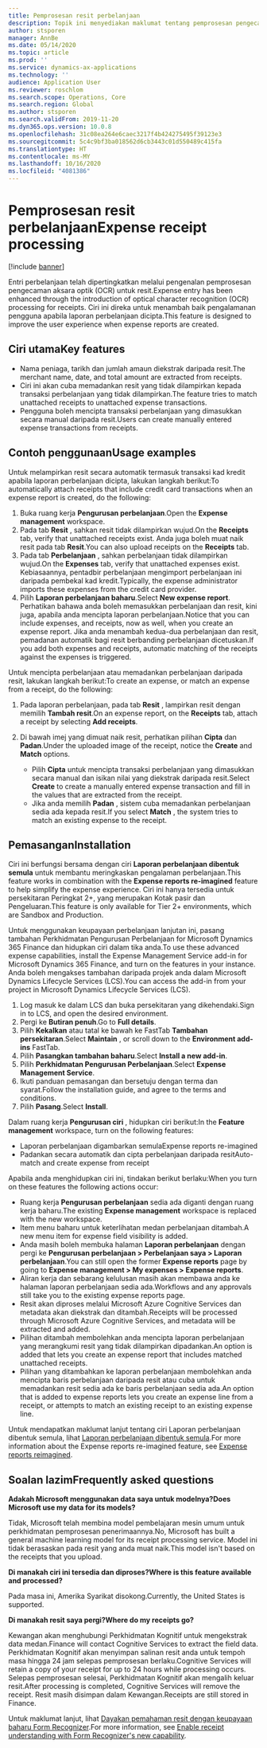```yaml
---
title: Pemprosesan resit perbelanjaan
description: Topik ini menyediakan maklumat tentang pemprosesan pengecaman aksara optik (OCR) untuk resit. Ciri ini direka untuk menambah baik pengalamanan pengguna apabila laporan perbelanjaan dicipta dalam Microsoft Dynamics 365 Finance.
author: stsporen
manager: AnnBe
ms.date: 05/14/2020
ms.topic: article
ms.prod: ''
ms.service: dynamics-ax-applications
ms.technology: ''
audience: Application User
ms.reviewer: roschlom
ms.search.scope: Operations, Core
ms.search.region: Global
ms.author: stsporen
ms.search.validFrom: 2019-11-20
ms.dyn365.ops.version: 10.0.8
ms.openlocfilehash: 31c08ea264e6caec3217f4b424275495f39123e3
ms.sourcegitcommit: 5c4c9bf3ba018562d6cb3443c01d550489c415fa
ms.translationtype: HT
ms.contentlocale: ms-MY
ms.lasthandoff: 10/16/2020
ms.locfileid: "4081386"
---
```

# <a name="expense-receipt-processing"></a><span data-ttu-id="2edd9-104">Pemprosesan resit perbelanjaan</span><span class="sxs-lookup"><span data-stu-id="2edd9-104">Expense receipt processing</span></span>

[!include [banner](../includes/banner.md)]

<span data-ttu-id="2edd9-105">Entri perbelanjaan telah dipertingkatkan melalui pengenalan pemprosesan pengecaman aksara optik (OCR) untuk resit.</span><span class="sxs-lookup"><span data-stu-id="2edd9-105">Expense entry has been enhanced through the introduction of optical character recognition (OCR) processing for receipts.</span></span> <span data-ttu-id="2edd9-106">Ciri ini direka untuk menambah baik pengalamanan pengguna apabila laporan perbelanjaan dicipta.</span><span class="sxs-lookup"><span data-stu-id="2edd9-106">This feature is designed to improve the user experience when expense reports are created.</span></span>

## <a name="key-features"></a><span data-ttu-id="2edd9-107">Ciri utama</span><span class="sxs-lookup"><span data-stu-id="2edd9-107">Key features</span></span>

- <span data-ttu-id="2edd9-108">Nama peniaga, tarikh dan jumlah amaun diekstrak daripada resit.</span><span class="sxs-lookup"><span data-stu-id="2edd9-108">The merchant name, date, and total amount are extracted from receipts.</span></span>
- <span data-ttu-id="2edd9-109">Ciri ini akan cuba memadankan resit yang tidak dilampirkan kepada transaksi perbelanjaan yang tidak dilampirkan.</span><span class="sxs-lookup"><span data-stu-id="2edd9-109">The feature tries to match unattached receipts to unattached expense transactions.</span></span>
- <span data-ttu-id="2edd9-110">Pengguna boleh mencipta transaksi perbelanjaan yang dimasukkan secara manual daripada resit.</span><span class="sxs-lookup"><span data-stu-id="2edd9-110">Users can create manually entered expense transactions from receipts.</span></span>

## <a name="usage-examples"></a><span data-ttu-id="2edd9-111">Contoh penggunaan</span><span class="sxs-lookup"><span data-stu-id="2edd9-111">Usage examples</span></span>

<span data-ttu-id="2edd9-112">Untuk melampirkan resit secara automatik termasuk transaksi kad kredit apabila laporan perbelanjaan dicipta, lakukan langkah berikut:</span><span class="sxs-lookup"><span data-stu-id="2edd9-112">To automatically attach receipts that include credit card transactions when an expense report is created, do the following:</span></span>

  1. <span data-ttu-id="2edd9-113">Buka ruang kerja **Pengurusan perbelanjaan**.</span><span class="sxs-lookup"><span data-stu-id="2edd9-113">Open the **Expense management** workspace.</span></span>
  2. <span data-ttu-id="2edd9-114">Pada tab **Resit** , sahkan resit tidak dilampirkan wujud.</span><span class="sxs-lookup"><span data-stu-id="2edd9-114">On the **Receipts** tab, verify that unattached receipts exist.</span></span> <span data-ttu-id="2edd9-115">Anda juga boleh muat naik resit pada tab **Resit**.</span><span class="sxs-lookup"><span data-stu-id="2edd9-115">You can also upload receipts on the **Receipts** tab.</span></span>
  3. <span data-ttu-id="2edd9-116">Pada tab **Perbelanjaan** , sahkan perbelanjaan tidak dilampirkan wujud.</span><span class="sxs-lookup"><span data-stu-id="2edd9-116">On the **Expenses** tab, verify that unattached expenses exist.</span></span> <span data-ttu-id="2edd9-117">Kebiasaannya, pentadbir perbelanjaan mengimport perbelanjaan ini daripada pembekal kad kredit.</span><span class="sxs-lookup"><span data-stu-id="2edd9-117">Typically, the expense administrator imports these expenses from the credit card provider.</span></span>
  4. <span data-ttu-id="2edd9-118">Pilih **Laporan perbelanjaan baharu**.</span><span class="sxs-lookup"><span data-stu-id="2edd9-118">Select **New expense report**.</span></span> <span data-ttu-id="2edd9-119">Perhatikan bahawa anda boleh memasukkan perbelanjaan dan resit, kini juga, apabila anda mencipta laporan perbelanjaan.</span><span class="sxs-lookup"><span data-stu-id="2edd9-119">Notice that you can include expenses, and receipts, now as well, when you create an expense report.</span></span> <span data-ttu-id="2edd9-120">Jika anda menambah kedua-dua perbelanjaan dan resit, pemadanan automatik bagi resit berbanding perbelanjaan dicetuskan.</span><span class="sxs-lookup"><span data-stu-id="2edd9-120">If you add both expenses and receipts, automatic matching of the receipts against the expenses is triggered.</span></span>

<span data-ttu-id="2edd9-121">Untuk mencipta perbelanjaan atau memadankan perbelanjaan daripada resit, lakukan langkah berikut:</span><span class="sxs-lookup"><span data-stu-id="2edd9-121">To create an expense, or match an expense from a receipt, do the following:</span></span>

  1. <span data-ttu-id="2edd9-122">Pada laporan perbelanjaan, pada tab **Resit** , lampirkan resit dengan memilih **Tambah resit**.</span><span class="sxs-lookup"><span data-stu-id="2edd9-122">On an expense report, on the **Receipts** tab, attach a receipt by selecting **Add receipts**.</span></span>
  2. <span data-ttu-id="2edd9-123">Di bawah imej yang dimuat naik resit, perhatikan pilihan **Cipta** dan **Padan**.</span><span class="sxs-lookup"><span data-stu-id="2edd9-123">Under the uploaded image of the receipt, notice the **Create** and **Match** options.</span></span>

      - <span data-ttu-id="2edd9-124">Pilih **Cipta** untuk mencipta transaksi perbelanjaan yang dimasukkan secara manual dan isikan nilai yang diekstrak daripada resit.</span><span class="sxs-lookup"><span data-stu-id="2edd9-124">Select **Create** to create a manually entered expense transaction and fill in the values that are extracted from the receipt.</span></span>
      - <span data-ttu-id="2edd9-125">Jika anda memilih **Padan** , sistem cuba memadankan perbelanjaan sedia ada kepada resit.</span><span class="sxs-lookup"><span data-stu-id="2edd9-125">If you select **Match** , the system tries to match an existing expense to the receipt.</span></span>

## <a name="installation"></a><span data-ttu-id="2edd9-126">Pemasangan</span><span class="sxs-lookup"><span data-stu-id="2edd9-126">Installation</span></span>

<span data-ttu-id="2edd9-127">Ciri ini berfungsi bersama dengan ciri **Laporan perbelanjaan dibentuk semula** untuk membantu meringkaskan pengalaman perbelanjaan.</span><span class="sxs-lookup"><span data-stu-id="2edd9-127">This feature works in combination with the **Expense reports re-imagined** feature to help simplify the expense experience.</span></span> <span data-ttu-id="2edd9-128">Ciri ini hanya tersedia untuk persekitaran Peringkat 2+, yang merupakan Kotak pasir dan Pengeluaran.</span><span class="sxs-lookup"><span data-stu-id="2edd9-128">This feature is only available for Tier 2+ environments, which are Sandbox and Production.</span></span>

<span data-ttu-id="2edd9-129">Untuk menggunakan keupayaan perbelanjaan lanjutan ini, pasang tambahan Perkhidmatan Pengurusan Perbelanjaan for Microsoft Dynamics 365 Finance dan hidupkan ciri dalam tika anda.</span><span class="sxs-lookup"><span data-stu-id="2edd9-129">To use these advanced expense capabilities, install the Expense Management Service add-in for Microsoft Dynamics 365 Finance, and turn on the features in your instance.</span></span> <span data-ttu-id="2edd9-130">Anda boleh mengakses tambahan daripada projek anda dalam Microsoft Dynamics Lifecycle Services (LCS).</span><span class="sxs-lookup"><span data-stu-id="2edd9-130">You can access the add-in from your project in Microsoft Dynamics Lifecycle Services (LCS).</span></span>

1. <span data-ttu-id="2edd9-131">Log masuk ke dalam LCS dan buka persekitaran yang dikehendaki.</span><span class="sxs-lookup"><span data-stu-id="2edd9-131">Sign in to LCS, and open the desired environment.</span></span>
2. <span data-ttu-id="2edd9-132">Pergi ke **Butiran penuh**.</span><span class="sxs-lookup"><span data-stu-id="2edd9-132">Go to **Full details**.</span></span>
3. <span data-ttu-id="2edd9-133">Pilih **Kekalkan** atau tatal ke bawah ke FastTab **Tambahan persekitaran**.</span><span class="sxs-lookup"><span data-stu-id="2edd9-133">Select **Maintain** , or scroll down to the **Environment add-ins** FastTab.</span></span>
4. <span data-ttu-id="2edd9-134">Pilih **Pasangkan tambahan baharu**.</span><span class="sxs-lookup"><span data-stu-id="2edd9-134">Select **Install a new add-in**.</span></span>
5. <span data-ttu-id="2edd9-135">Pilih **Perkhidmatan Pengurusan Perbelanjaan**.</span><span class="sxs-lookup"><span data-stu-id="2edd9-135">Select **Expense Management Service**.</span></span>
6. <span data-ttu-id="2edd9-136">Ikuti panduan pemasangan dan bersetuju dengan terma dan syarat.</span><span class="sxs-lookup"><span data-stu-id="2edd9-136">Follow the installation guide, and agree to the terms and conditions.</span></span>
7. <span data-ttu-id="2edd9-137">Pilih **Pasang**.</span><span class="sxs-lookup"><span data-stu-id="2edd9-137">Select **Install**.</span></span>

<span data-ttu-id="2edd9-138">Dalam ruang kerja **Pengurusan ciri** , hidupkan ciri berikut:</span><span class="sxs-lookup"><span data-stu-id="2edd9-138">In the **Feature management** workspace, turn on the following features:</span></span>

- <span data-ttu-id="2edd9-139">Laporan perbelanjaan digambarkan semula</span><span class="sxs-lookup"><span data-stu-id="2edd9-139">Expense reports re-imagined</span></span>
- <span data-ttu-id="2edd9-140">Padankan secara automatik dan cipta perbelanjaan daripada resit</span><span class="sxs-lookup"><span data-stu-id="2edd9-140">Auto-match and create expense from receipt</span></span>

<span data-ttu-id="2edd9-141">Apabila anda menghidupkan ciri ini, tindakan berikut berlaku:</span><span class="sxs-lookup"><span data-stu-id="2edd9-141">When you turn on these features the following actions occur:</span></span>

- <span data-ttu-id="2edd9-142">Ruang kerja **Pengurusan perbelanjaan** sedia ada diganti dengan ruang kerja baharu.</span><span class="sxs-lookup"><span data-stu-id="2edd9-142">The existing **Expense management** workspace is replaced with the new workspace.</span></span>
- <span data-ttu-id="2edd9-143">Item menu baharu untuk keterlihatan medan perbelanjaan ditambah.</span><span class="sxs-lookup"><span data-stu-id="2edd9-143">A new menu item for expense field visibility is added.</span></span>
- <span data-ttu-id="2edd9-144">Anda masih boleh membuka halaman **Laporan perbelanjaan** dengan pergi ke **Pengurusan perbelanjaan > Perbelanjaan saya > Laporan perbelanjaan**.</span><span class="sxs-lookup"><span data-stu-id="2edd9-144">You can still open the former **Expense reports** page by going to **Expense management > My expenses > Expense reports**.</span></span>
- <span data-ttu-id="2edd9-145">Aliran kerja dan sebarang kelulusan masih akan membawa anda ke halaman laporan perbelanjaan sedia ada.</span><span class="sxs-lookup"><span data-stu-id="2edd9-145">Workflows and any approvals still take you to the existing expense reports page.</span></span>
- <span data-ttu-id="2edd9-146">Resit akan diproses melalui Microsoft Azure Cognitive Services dan metadata akan diekstrak dan ditambah.</span><span class="sxs-lookup"><span data-stu-id="2edd9-146">Receipts will be processed through Microsoft Azure Cognitive Services, and metadata will be extracted and added.</span></span>
- <span data-ttu-id="2edd9-147">Pilihan ditambah membolehkan anda mencipta laporan perbelanjaan yang merangkumi resit yang tidak dilampirkan dipadankan.</span><span class="sxs-lookup"><span data-stu-id="2edd9-147">An option is added that lets you create an expense report that includes matched unattached receipts.</span></span>
- <span data-ttu-id="2edd9-148">Pilihan yang ditambahkan ke laporan perbelanjaan membolehkan anda mencipta baris perbelanjaan daripada resit atau cuba untuk memadankan resit sedia ada ke baris perbelanjaan sedia ada.</span><span class="sxs-lookup"><span data-stu-id="2edd9-148">An option that is added to expense reports lets you create an expense line from a receipt, or attempts to match an existing receipt to an existing expense line.</span></span>

<span data-ttu-id="2edd9-149">Untuk mendapatkan maklumat lanjut tentang ciri Laporan perbelanjaan dibentuk semula, lihat [Laporan perbelanjaan dibentuk semula](ExpenseWorkspaceNew.md).</span><span class="sxs-lookup"><span data-stu-id="2edd9-149">For more information about the Expense reports re-imagined feature, see [Expense reports reimagined](ExpenseWorkspaceNew.md).</span></span>

## <a name="frequently-asked-questions"></a><span data-ttu-id="2edd9-150">Soalan lazim</span><span class="sxs-lookup"><span data-stu-id="2edd9-150">Frequently asked questions</span></span>

<span data-ttu-id="2edd9-151">**Adakah Microsoft menggunakan data saya untuk modelnya?**</span><span class="sxs-lookup"><span data-stu-id="2edd9-151">**Does Microsoft use my data for its models?**</span></span>

<span data-ttu-id="2edd9-152">Tidak, Microsoft telah membina model pembelajaran mesin umum untuk perkhidmatan pemprosesan penerimaannya.</span><span class="sxs-lookup"><span data-stu-id="2edd9-152">No, Microsoft has built a general machine learning model for its receipt processing service.</span></span> <span data-ttu-id="2edd9-153">Model ini tidak berasaskan pada resit yang anda muat naik.</span><span class="sxs-lookup"><span data-stu-id="2edd9-153">This model isn't based on the receipts that you upload.</span></span>

<span data-ttu-id="2edd9-154">**Di manakah ciri ini tersedia dan diproses?**</span><span class="sxs-lookup"><span data-stu-id="2edd9-154">**Where is this feature available and processed?**</span></span>

<span data-ttu-id="2edd9-155">Pada masa ini, Amerika Syarikat disokong.</span><span class="sxs-lookup"><span data-stu-id="2edd9-155">Currently, the United States is supported.</span></span>

<span data-ttu-id="2edd9-156">**Di manakah resit saya pergi?**</span><span class="sxs-lookup"><span data-stu-id="2edd9-156">**Where do my receipts go?**</span></span>

<span data-ttu-id="2edd9-157">Kewangan akan menghubungi Perkhidmatan Kognitif untuk mengekstrak data medan.</span><span class="sxs-lookup"><span data-stu-id="2edd9-157">Finance will contact Cognitive Services to extract the field data.</span></span> <span data-ttu-id="2edd9-158">Perkhidmatan Kognitif akan menyimpan salinan resit anda untuk tempoh masa hingga 24 jam selepas pemprosesan berlaku.</span><span class="sxs-lookup"><span data-stu-id="2edd9-158">Cognitive Services will retain a copy of your receipt for up to 24 hours while processing occurs.</span></span> <span data-ttu-id="2edd9-159">Selepas pemprosesan selesai, Perkhidmatan Kognitif akan mengalih keluar resit.</span><span class="sxs-lookup"><span data-stu-id="2edd9-159">After processing is completed, Cognitive Services will remove the receipt.</span></span> <span data-ttu-id="2edd9-160">Resit masih disimpan dalam Kewangan.</span><span class="sxs-lookup"><span data-stu-id="2edd9-160">Receipts are still stored in Finance.</span></span>

<span data-ttu-id="2edd9-161">Untuk maklumat lanjut, lihat [Dayakan pemahaman resit dengan keupayaan baharu Form Recognizer](https://azure.microsoft.com/blog/enable-receipt-understanding-with-form-recognizer-s-new-capability/).</span><span class="sxs-lookup"><span data-stu-id="2edd9-161">For more information, see [Enable receipt understanding with Form Recognizer's new capability](https://azure.microsoft.com/blog/enable-receipt-understanding-with-form-recognizer-s-new-capability/).</span></span>
